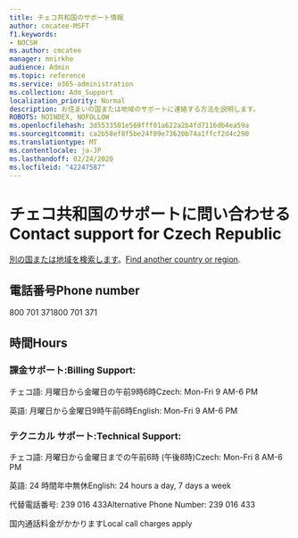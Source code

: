 ```yaml
---
title: チェコ共和国のサポート情報
author: cmcatee-MSFT
f1.keywords:
- NOCSH
ms.author: cmcatee
manager: mnirkhe
audience: Admin
ms.topic: reference
ms.service: o365-administration
ms.collection: Adm_Support
localization_priority: Normal
description: お住まいの国または地域のサポートに連絡する方法を説明します。
ROBOTS: NOINDEX, NOFOLLOW
ms.openlocfilehash: 3d5533501e569fff01a622a2b4fd7116db4ea59a
ms.sourcegitcommit: ca2b58ef8f5be24f09e73620b74a1ffcf2d4c290
ms.translationtype: MT
ms.contentlocale: ja-JP
ms.lasthandoff: 02/24/2020
ms.locfileid: "42247587"
---
```

# <a name="contact-support-for-czech-republic"></a><span data-ttu-id="f1ed1-103">チェコ共和国のサポートに問い合わせる</span><span class="sxs-lookup"><span data-stu-id="f1ed1-103">Contact support for Czech Republic</span></span>

<span data-ttu-id="f1ed1-104">[別の国または地域を検索します](../contact-support-for-business-products.md)。</span><span class="sxs-lookup"><span data-stu-id="f1ed1-104">[Find another country or region](../contact-support-for-business-products.md).</span></span>

## <a name="phone-number"></a><span data-ttu-id="f1ed1-105">電話番号</span><span class="sxs-lookup"><span data-stu-id="f1ed1-105">Phone number</span></span>
<span data-ttu-id="f1ed1-106">800 701 371</span><span class="sxs-lookup"><span data-stu-id="f1ed1-106">800 701 371</span></span>

## <a name="hours"></a><span data-ttu-id="f1ed1-107">時間</span><span class="sxs-lookup"><span data-stu-id="f1ed1-107">Hours</span></span>
### <a name="billing-support"></a><span data-ttu-id="f1ed1-108">課金サポート:</span><span class="sxs-lookup"><span data-stu-id="f1ed1-108">Billing Support:</span></span>

<span data-ttu-id="f1ed1-109">チェコ語: 月曜日から金曜日の午前9時6時</span><span class="sxs-lookup"><span data-stu-id="f1ed1-109">Czech: Mon-Fri 9 AM-6 PM</span></span>

<span data-ttu-id="f1ed1-110">英語: 月曜日から金曜日9時午前6時</span><span class="sxs-lookup"><span data-stu-id="f1ed1-110">English: Mon-Fri 9 AM-6 PM</span></span>

### <a name="technical-support"></a><span data-ttu-id="f1ed1-111">テクニカル サポート:</span><span class="sxs-lookup"><span data-stu-id="f1ed1-111">Technical Support:</span></span>

<span data-ttu-id="f1ed1-112">チェコ語: 月曜日から金曜日までの午前6時 (午後8時)</span><span class="sxs-lookup"><span data-stu-id="f1ed1-112">Czech: Mon-Fri 8 AM-6 PM</span></span>

<span data-ttu-id="f1ed1-113">英語: 24 時間年中無休</span><span class="sxs-lookup"><span data-stu-id="f1ed1-113">English: 24 hours a day, 7 days a week</span></span>

<span data-ttu-id="f1ed1-114">代替電話番号: 239 016 433</span><span class="sxs-lookup"><span data-stu-id="f1ed1-114">Alternative Phone Number: 239 016 433</span></span>

<span data-ttu-id="f1ed1-115">国内通話料金がかかります</span><span class="sxs-lookup"><span data-stu-id="f1ed1-115">Local call charges apply</span></span>